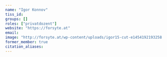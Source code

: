 ```yaml
---
name: "Igor Konnov"
tiss_id: 
groups: []
roles: ["privatdozent"]
website: "https://forsyte.at"
email:
image: "http://forsyte.at/wp-content/uploads/igor15-cut-e1454192193258.png"
former_member: true
citation_aliases:
---
```


<!--
Your custom content goes here.
-->